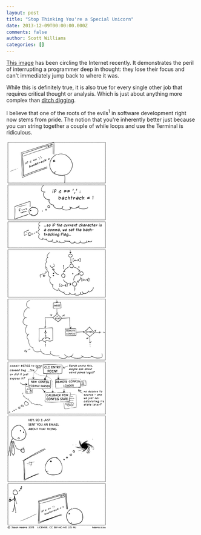 ```yaml
---
layout: post
title: "Stop Thinking You're a Special Unicorn"
date: 2013-12-09T00:00:00.000Z
comments: false
author: Scott Williams
categories: []
---
```

[This image](http://heeris.id.au/2013/this-is-why-you-shouldnt-interrupt-a-programmer) has been circling the Internet recently. It demonstrates the peril of interrupting a programmer deep in thought: they lose their focus and can't immediately jump back to where it was.

While this is definitely true, it is also true for every single other job that requires critical thought or analysis. Which is just about anything more complex than [ditch digging](http://www.youtube.com/watch?v=8i5OrcxwFUA).

I believe that one of the roots of the evils<sup>1</sup> in software development right now stems from pride. The notion that you're inherently better just because you can string together a couple of while loops and use the Terminal is ridiculous.

<a href="http://heeris.id.au/2013/this-is-why-you-shouldnt-interrupt-a-programmer" target="_blank"><img alt="PtMx9GJ.png" src="./PtMx9GJ.png"></a>